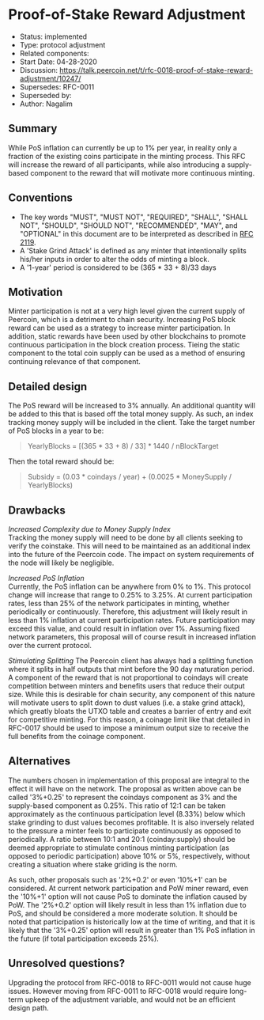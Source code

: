 # Proof-of-Stake Reward Adjustment

- Status: implemented
- Type: protocol adjustment
- Related components: 
- Start Date: 04-28-2020
- Discussion: https://talk.peercoin.net/t/rfc-0018-proof-of-stake-reward-adjustment/10247/
- Supersedes: RFC-0011
- Superseded by:
- Author: Nagalim

## Summary

While PoS inflation can currently be up to 1% per year, in reality only a fraction of the existing coins participate in the minting process.
This RFC will increase the reward of all participants, while also introducing a supply-based component to the reward that will motivate more continuous minting.

## Conventions
- The key words "MUST", "MUST NOT", "REQUIRED", "SHALL", "SHALL NOT", "SHOULD", "SHOULD NOT", "RECOMMENDED", "MAY", and "OPTIONAL" in this document are to be interpreted as described in [RFC 2119](http://tools.ietf.org/html/rfc2119).
- A 'Stake Grind Attack' is defined as any minter that intentionally splits his/her inputs in order to alter the odds of minting a block.
- A '1-year' period is considered to be (365 * 33 + 8)/33 days

## Motivation

Minter participation is not at a very high level given the current supply of Peercoin, which is a detriment to chain security.
Increasing PoS block reward can be used as a strategy to increase minter participation.
In addition, static rewards have been used by other blockchains to promote continuous participation in the block creation process.
Tieing the static component to the total coin supply can be used as a method of ensuring continuing relevance of that component.

## Detailed design

The PoS reward will be increased to 3% annually.
An additional quantity will be added to this that is based off the total money supply.
As such, an index tracking money supply will be included in the client.
Take the target number of PoS blocks in a year to be:
> YearlyBlocks = [(365 * 33 + 8) / 33] * 1440 / nBlockTarget

Then the total reward should be:
> Subsidy = (0.03 * coindays / year) + (0.0025 * MoneySupply / YearlyBlocks)

## Drawbacks

*Increased Complexity due to Money Supply Index*  
Tracking the money supply will need to be done by all clients seeking to verify the coinstake.
This will need to be maintained as an additional index into the future of the Peercoin code.
The impact on system requirements of the node will likely be negligible.

*Increased PoS Inflation*  
Currently, the PoS inflation can be anywhere from 0% to 1%.
This protocol change will increase that range to 0.25% to 3.25%.
At current participation rates, less than 25% of the network participates in minting, whether periodically or continuously.
Therefore, this adjustment will likely result in less than 1% inflation at current participation rates.
Future participation may exceed this value, and could result in inflation over 1%.
Assuming fixed network parameters, this proposal will of course result in increased inflation over the current protocol.

*Stimulating Splitting*
The Peercoin client has always had a splitting function where it splits in half outputs that mint before the 90 day maturation period.
A component of the reward that is not proportional to coindays will create competition between minters and benefits users that reduce their output size.
While this is desirable for chain security, any component of this nature will motivate users to split down to dust values (i.e. a stake grind attack), which greatly bloats the UTXO table and creates a barrier of entry and exit for competitive minting.
For this reason, a coinage limit like that detailed in RFC-0017 should be used to impose a minimum output size to receive the full benefits from the coinage component.

## Alternatives

The numbers chosen in implementation of this proposal are integral to the effect it will have on the network.
The proposal as written above can be called '3%+0.25' to represent the coindays component as 3% and the supply-based component as 0.25%.
This ratio of 12:1 can be taken approximately as the continuous participation level (8.33%) below which stake grinding to dust values becomes profitable.
It is also inversely related to the pressure a minter feels to participate continuously as opposed to periodically.
A ratio between 10:1 and 20:1 (coinday:supply) should be deemed appropriate to stimulate continous minting participation (as opposed to periodic participation) above 10% or 5%, respectively, without creating a situation where stake griding is the norm.

As such, other proposals such as '2%+0.2' or even '10%+1' can be considered.
At current network participation and PoW miner reward, even the '10%+1' option will not cause PoS to dominate the inflation caused by PoW.
The '2%+0.2' option will likely result in less than 1% inflation due to PoS, and should be considered a more moderate solution.
It should be noted that participation is historically low at the time of writing, and that it is likely that the '3%+0.25' option will result in greater than 1% PoS inflation in the future (if total participation exceeds 25%).

## Unresolved questions?

Upgrading the protocol from RFC-0018 to RFC-0011 would not cause huge issues.
However moving from RFC-0011 to RFC-0018 would require long-term upkeep of the adjustment variable, and would not be an efficient design path.
